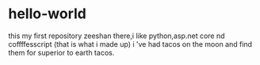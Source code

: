 # hello-world
this my first repository
zeeshan there,i like python,asp.net core nd coffffesscript (that is what i made up)
i 've had tacos on the moon and find them for superior to earth tacos.
